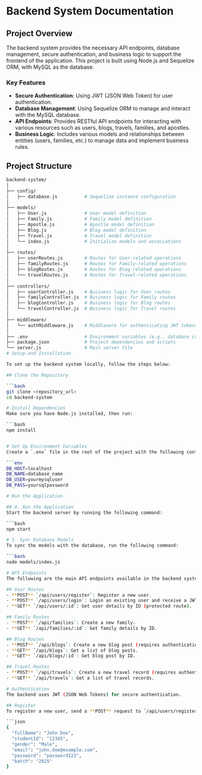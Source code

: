 # Backend System Documentation

## Project Overview
The backend system provides the necessary API endpoints, database management, secure authentication, and business logic to support the frontend of the application. This project is built using Node.js and Sequelize ORM, with MySQL as the database.

### Key Features
- **Secure Authentication**: Using JWT (JSON Web Token) for user authentication.
- **Database Management**: Using Sequelize ORM to manage and interact with the MySQL database.
- **API Endpoints**: Provides RESTful API endpoints for interacting with various resources such as users, blogs, travels, families, and apostles.
- **Business Logic**: Includes various models and relationships between entities (users, families, etc.) to manage data and implement business rules.

## Project Structure

```bash
backend-system/
│
├── config/
│   ├── database.js          # Sequelize instance configuration
│
├── models/
│   ├── User.js              # User model definition
│   ├── Family.js            # Family model definition
│   ├── Apostle.js           # Apostle model definition
│   ├── Blog.js              # Blog model definition
│   ├── Travel.js            # Travel model definition
│   └── index.js             # Initialize models and associations
│
├── routes/
│   ├── userRoutes.js        # Routes for User-related operations
│   ├── familyRoutes.js      # Routes for Family-related operations
│   ├── blogRoutes.js        # Routes for Blog-related operations
│   └── travelRoutes.js      # Routes for Travel-related operations
│
├── controllers/
│   ├── userController.js    # Business logic for User routes
│   ├── familyController.js  # Business logic for Family routes
│   ├── blogController.js    # Business logic for Blog routes
│   └── travelController.js  # Business logic for Travel routes
│
├── middleware/
│   └── authMiddleware.js    # Middleware for authenticating JWT tokens
│
├── .env                     # Environment variables (e.g., database credentials, JWT secret)
├── package.json             # Project dependencies and scripts
└── server.js                # Main server file
# Setup and Installation

To set up the backend system locally, follow the steps below:

## Clone the Repository

```bash
git clone <repository_url>
cd backend-system

# Install Dependencies
Make sure you have Node.js installed, then run:

```bash
npm install


# Set Up Environment Variables
Create a `.env` file in the root of the project with the following contents:

```env
DB_HOST=localhost
DB_NAME=database_name
DB_USER=yourmysqluser
DB_PASS=yoursqlpassword

# Run the Application

## 4. Run the Application
Start the backend server by running the following command:

```bash
npm start

# 5. Sync Database Models
To sync the models with the database, run the following command:

```bash
node models/index.js

# API Endpoints
The following are the main API endpoints available in the backend system:

## User Routes
- **POST** `/api/users/register`: Register a new user.
- **POST** `/api/users/login`: Login an existing user and receive a JWT token.
- **GET** `/api/users/:id`: Get user details by ID (protected route).

## Family Routes
- **POST** `/api/families`: Create a new family.
- **GET** `/api/families/:id`: Get family details by ID.

## Blog Routes
- **POST** `/api/blogs`: Create a new blog post (requires authentication).
- **GET** `/api/blogs`: Get a list of blog posts.
- **GET** `/api/blogs/:id`: Get blog post by ID.

## Travel Routes
- **POST** `/api/travels`: Create a new travel record (requires authentication).
- **GET** `/api/travels`: Get a list of travel records.

# Authentication
The backend uses JWT (JSON Web Tokens) for secure authentication.

## Register
To register a new user, send a **POST** request to `/api/users/register` with the following payload:

```json
{
  "fullName": "John Doe",
  "studentId": "12345",
  "gender": "Male",
  "email": "john.doe@example.com",
  "password": "password123",
  "batch": "2025"
}




